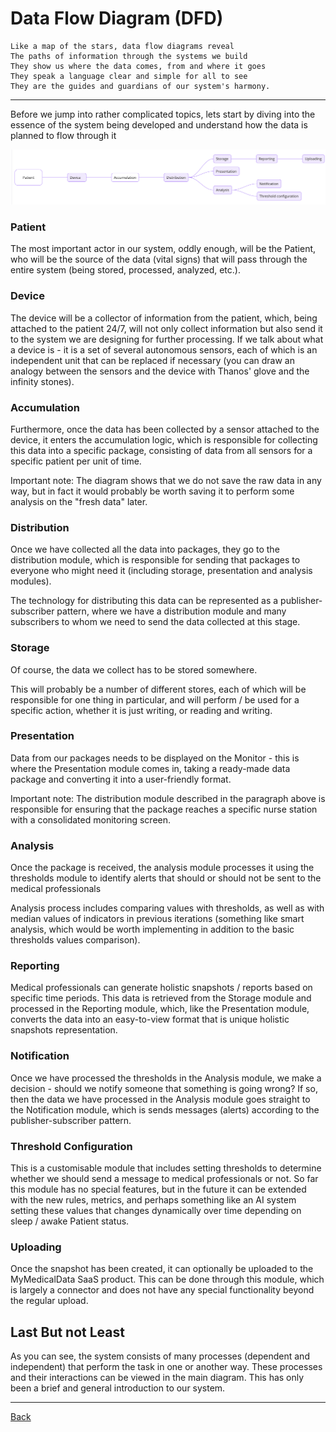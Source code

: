 # Data Flow Diagram (DFD)

    Like a map of the stars, data flow diagrams reveal
    The paths of information through the systems we build
    They show us where the data comes, from and where it goes
    They speak a language clear and simple for all to see
    They are the guides and guardians of our system's harmony.

---

Before we jump into rather complicated topics, lets start by diving into the essence of the system being developed and understand how the data is planned to flow through it

<img src="../../images/flowchart.png" alt="drawing" width="max"/>

### Patient

The most important actor in our system, oddly enough, will be the Patient, who will be the source of the data (vital signs) that will pass through the entire system (being stored, processed, analyzed, etc.).

### Device

The device will be a collector of information from the patient, which, being attached to the patient 24/7, will not only collect information but also send it to the system we are designing for further processing. If we talk about what a device is - it is a set of several autonomous sensors, each of which is an independent unit that can be replaced if necessary (you can draw an analogy between the sensors and the device with Thanos' glove and the infinity stones).

### Accumulation

Furthermore, once the data has been collected by a sensor attached to the device, it enters the accumulation logic, which is responsible for collecting this data into a specific package, consisting of data from all sensors for a specific patient per unit of time. 

Important note: The diagram shows that we do not save the raw data in any way, but in fact it would probably be worth saving it to perform some analysis on the "fresh data" later.

### Distribution

Once we have collected all the data into packages, they go to the distribution module, which is responsible for sending that packages to everyone who might need it (including storage, presentation and analysis modules). 

The technology for distributing this data can be represented as a publisher-subscriber pattern, where we have a distribution module and many subscribers to whom we need to send the data collected at this stage.

### Storage

Of course, the data we collect has to be stored somewhere. 

This will probably be a number of different stores, each of which will be responsible for one thing in particular, and will perform / be used for a specific action, whether it is just writing, or reading and writing.

### Presentation

Data from our packages needs to be displayed on the Monitor - this is where the Presentation module comes in, taking a ready-made data package and converting it into a user-friendly format.

Important note: The distribution module described in the paragraph above is responsible for ensuring that the package reaches a specific nurse station with a consolidated monitoring screen.

### Analysis

Once the package is received, the analysis module processes it using the thresholds module to identify alerts that should or should not be sent to the medical professionals

Analysis process includes comparing values with thresholds, as well as with median values of indicators in previous iterations (something like smart analysis, which would be worth implementing in addition to the basic thresholds values comparison).

### Reporting

Medical professionals can generate holistic snapshots / reports based on specific time periods. This data is retrieved from the Storage module and processed in the Reporting module, which, like the Presentation module, converts the data into an easy-to-view format that is unique holistic snapshots representation.

### Notification

Once we have processed the thresholds in the Analysis module, we make a decision - should we notify someone that something is going wrong? If so, then the data we have processed in the Analysis module goes straight to the Notification module, which is sends messages (alerts) according to the publisher-subscriber pattern.

### Threshold Configuration

This is a customisable module that includes setting thresholds to determine whether we should send a message to medical professionals or not. So far this module has no special features, but in the future it can be extended with the new rules, metrics, and perhaps something like an AI system setting these values that changes dynamically over time depending on sleep / awake Patient status.

### Uploading

Once the snapshot has been created, it can optionally be uploaded to the MyMedicalData SaaS product. This can be done through this module, which is largely a connector and does not have any special functionality beyond the regular upload.

## Last But not Least

As you can see, the system consists of many processes (dependent and independent) that perform the task in one or another way. These processes and their interactions can be viewed in the main diagram. This has only been a brief and general introduction to our system.

---

[Back](./README.md)